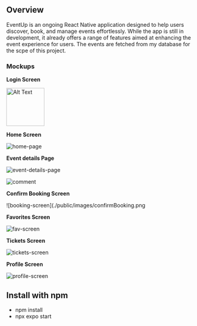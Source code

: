 ## Overview
EventUp is an ongoing React Native application designed to help users discover, book, and manage events effortlessly. While the app is still in development, it already offers a range of features aimed at enhancing the event experience for users. The events are fetched from my database for the scpe of this project.

### Mockups
**Login Screen**

<img src="/public/images/login.png" alt="Alt Text" width="100" height="100">

**Home Screen**

![home-page](./public/images/homepage.png)

**Event details Page**

![event-details-page](./public/images/detailsScreen.png)

![comment](./public/images/comment%20posted.png)

**Confirm Booking Screen**

![booking-screen](./public/images/confirmBooking.png

**Favorites Screen**

![fav-screen](./public/images/favorites.png)

**Tickets Screen**

![tickets-screen](./public/images/pastbooking.png)

**Profile Screen**

![profile-screen](./public/images/logout-profile.png)


## Install with npm

- npm install
- npx expo start
